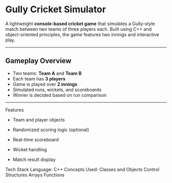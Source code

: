 # Gully Cricket Simulator

A lightweight **console-based cricket game** that simulates a Gully-style match between two teams of three players each. Built using C++ and object-oriented principles, the game features two innings and interactive play.

---

## Gameplay Overview

- Two teams: **Team A** and **Team B**
- Each team has **3 players**
- Game is played over **2 innings**
- Simulated runs, wickets, and scoreboards
- Winner is decided based on run comparison

---
 Features

* Team and player objects

* Randomized scoring logic (optional)

* Real-time scoreboard

* Wicket handling

* Match result display

Tech Stack
Language: C++
Concepts Used:
Classes and Objects
Control Structures
Arrays
Functions

